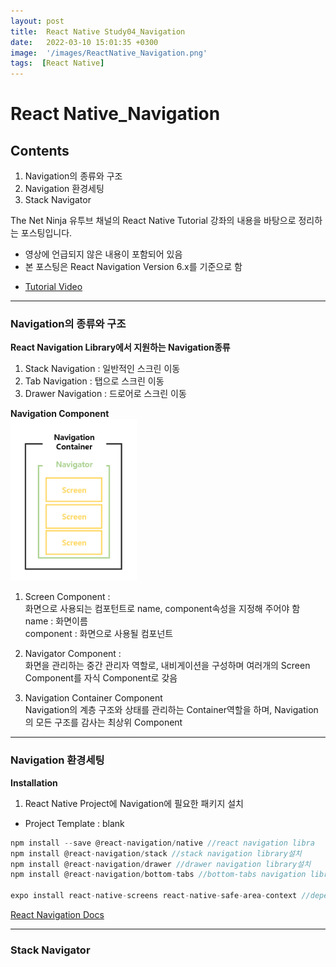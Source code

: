 ```yaml
---
layout: post
title:  React Native Study04_Navigation
date:   2022-03-10 15:01:35 +0300
image:  '/images/ReactNative_Navigation.png'
tags:  [React Native]
---
```


# React Native_Navigation<br/>

## Contents<br/>
1. Navigation의 종류와 구조<br/>
2. Navigation 환경세팅<br/>
3. Stack Navigator<br/>

The Net Ninja 유투브 채널의 React Native Tutorial 강좌의 내용을 바탕으로 정리하는 포스팅입니다. 
- 영상에 언급되지 않은 내용이 포함되어 있음
- 본 포스팅은 React Navigation Version 6.x를 기준으로 함

* [Tutorial Video](https://www.youtube.com/watch?v=cS4PgI3zBzY)

___

### Navigation의 종류와 구조 <br/>
**React Navigation Library에서 지원하는 Navigation종류**<br/>
  1) Stack Navigation : 일반적인 스크린 이동 <br/>
  2) Tab Navigation : 탭으로 스크린 이동<br/>
  3) Drawer Navigation : 드로어로 스크린 이동<br/>

**Navigation Component**<br/>
<img src="/images/Posting/ReactNative/Navigation/01.png" alt="Project" width="40%" height="40%">

  1) Screen Component : <br/>
  화면으로 사용되는 컴포턴트로 name, component속성을 지정해 주어야 함<br/>
    name : 화면이름<br/>
    component : 화면으로 사용될 컴포넌트<br/>

  2) Navigator Component : <br/>
  화면을 관리하는 중간 관리자 역할로, 내비게이션을 구성하며 여러개의 Screen Component를 자식 Component로 갖음<br/>
  
  3) Navigation Container Component<br/>
  Navigation의 계층 구조와 상태를 관리하는 Container역할을 하며, Navigation의 모든 구조를 감사는 최상위 Component<br/>

___

### Navigation 환경세팅<br/>

**Installation**<br/>
1) React Native Project에 Navigation에 필요한 패키지 설치<br/>
* Project Template : blank

```javascript
npm install --save @react-navigation/native //react navigation libra
npm install @react-navigation/stack //stack navigation library설치
npm install @react-navigation/drawer //drawer navigation library설치
npm install @react-navigation/bottom-tabs //bottom-tabs navigation library설치

expo install react-native-screens react-native-safe-area-context //dependencies 추가설치(호환되는 라이브러리들의 버전이 설치됨)

```
[React Navigation Docs](https://reactnavigation.org/docs/getting-started)

___

### Stack Navigator<br/>




